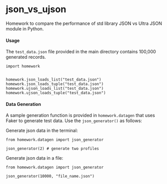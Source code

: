 # json_vs_ujson
Homework to compare the performance of std library JSON vs Ultra JSON module in Python.


#### Usage
The `test_data.json` file provided in the main directory contains 100,000 generated records.
```
import homework


homework.json_loads_list("test_data.json")
homework.json_loads_tuple("test_data.json")
homework.ujson_loads_list("test_data.json")
homework.ujson_loads_tuple("test_data.json")
```

#### Data Generation
A sample generation function is provided in `homework.datagen` that uses Faker to generate test data. Use the `json_generator()` as follows:

Generate json data in the terminal:
```
from homework.datagen import json_generator

json_generator(2) # generate two profiles
```

Generate json data in a file:
```
from homework.datagen import json_generator

json_generator(10000, "file_name.json")
```